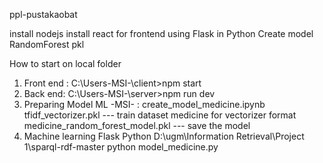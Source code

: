 ppl-pustakaobat

 install nodejs
 install react for frontend
 using Flask in Python
 Create model RandomForest pkl

 How to start on local folder
1. Front end :
 C:\Users\-MSI-\client>npm start
2. Back end:
 C:\Users\-MSI-\server>npm run dev
3. Preparing Model ML
   -MSI- : create_model_medicine.ipynb
   tfidf_vectorizer.pkl --- train dataset medicine for vectorizer format
   medicine_random_forest_model.pkl --- save the model 
5. Machine learning Flask Python 
D:\ugm\Information Retrieval\Project 1\sparql-rdf-master
python model_medicine.py
 
